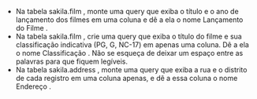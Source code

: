  - Na tabela sakila.film , monte uma query que exiba o título e o ano de lançamento dos filmes em uma coluna e dê a ela o nome Lançamento do Filme .
 - Na tabela sakila.film , crie uma query que exiba o título do filme e sua classificação indicativa (PG, G, NC-17) em apenas uma coluna. Dê a ela o nome Classificação . Não se esqueça de deixar um espaço entre as palavras para que fiquem legíveis.
 - Na tabela sakila.address , monte uma query que exiba a rua e o distrito de cada registro em uma coluna apenas, e dê a essa coluna o nome Endereço .